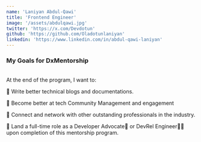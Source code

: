 ```yaml
---
name: 'Laniyan Abdul-Qawi'
title: 'Frontend Engineer'
image: '/assets/abdulqawi.jpg'
twitter: 'https://x.com/Devdotun'
github: 'https://github.com/Oladotunlaniyan'
linkedin: 'https://www.linkedin.com/in/abdul-qawi-laniyan'
---
```


<div>
<h3>My Goals for DxMentorship</h3> <br/>
 At the end of the program, I want to: <br/>

📌 Write better technical blogs and documentations. <br/>

📌 Become better at tech Community Management and engagement <br/>

📌 Connect and network with other outstanding professionals in the industry. <br/>

📌 Land a full-time role as a Developer Advocate🥑 or DevRel Engineer👨‍💻 upon completion of this mentorship program.

</div>
